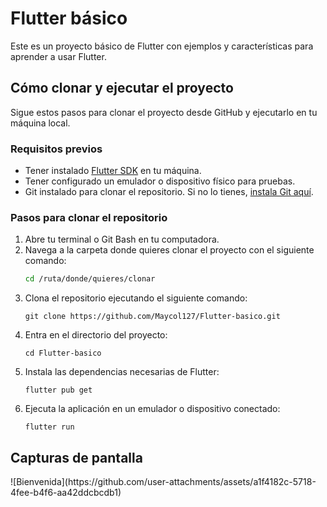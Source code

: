 <h1> Flutter básico </h1>

Este es un proyecto básico de Flutter con ejemplos y características para aprender a usar Flutter.

## Cómo clonar y ejecutar el proyecto

Sigue estos pasos para clonar el proyecto desde GitHub y ejecutarlo en tu máquina local.

### Requisitos previos

- Tener instalado [Flutter SDK](https://flutter.dev/docs/get-started/install) en tu máquina.
- Tener configurado un emulador o dispositivo físico para pruebas.
- Git instalado para clonar el repositorio. Si no lo tienes, [instala Git aquí](https://git-scm.com/downloads).

### Pasos para clonar el repositorio

1. Abre tu terminal o Git Bash en tu computadora.
2. Navega a la carpeta donde quieres clonar el proyecto con el siguiente comando:
   ```bash
   cd /ruta/donde/quieres/clonar
3. Clona el repositorio ejecutando el siguiente comando:
   ```
   git clone https://github.com/Maycol127/Flutter-basico.git
4. Entra en el directorio del proyecto:
   ```
   cd Flutter-basico 
5. Instala las dependencias necesarias de Flutter:
   ```
   flutter pub get
6. Ejecuta la aplicación en un emulador o dispositivo conectado:
   ```
   flutter run

<h2> Capturas de pantalla </h1>
![Bienvenida](https://github.com/user-attachments/assets/a1f4182c-5718-4fee-b4f6-aa42ddcbcdb1)

